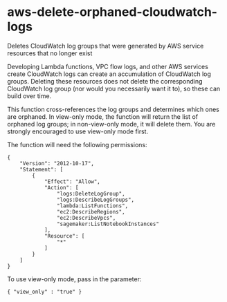 # aws-delete-orphaned-cloudwatch-logs
Deletes CloudWatch log groups that were generated by AWS service resources that no longer exist

Developing Lambda functions, VPC flow logs, and other AWS services create CloudWatch logs can create an accumulation of CloudWatch log groups. Deleting these resources does not delete the corresponding CloudWatch log group (nor would you necessarily want it to), so these can build over time.

This function cross-references the log groups and determines which ones are orphaned. In view-only mode, the function will return the list of orphaned log groups; in non-view-only mode, it will delete them. You are strongly encouraged to use view-only mode first.

The function will need the following permissions:

```
{
    "Version": "2012-10-17",
    "Statement": [
        {
            "Effect": "Allow",
            "Action": [
                "logs:DeleteLogGroup",
                "logs:DescribeLogGroups",
                "lambda:ListFunctions",
                "ec2:DescribeRegions",
                "ec2:DescribeVpcs",
                "sagemaker:ListNotebookInstances"
            ],
            "Resource": [
                "*"
            ]
        }
    ]
}
```

To use view-only mode, pass in the parameter: 

```
{ "view_only" : "true" }
```
